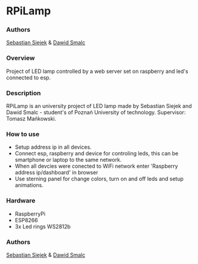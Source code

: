 # RPiLamp
### Authors
[Sebastian Siejek](http://kontakt@sebastiansiejek.pl) & [Dawid Smalc](mailto:dawid.smalc@gmail.com)

### Overview
Project of LED lamp controlled by a web server set on raspberry and led's connected to esp.
### Description
RPiLamp is an university project of LED lamp made by Sebastian Siejek and Dawid Smalc - student's of Poznań University of technology. Supervisor: Tomasz Mańkowski.
### How to use

+ Setup address ip in all devices.
+ Connect esp, raspberry and device for controling leds, this can be smartphone or laptop  to the same network.
+ When all devcies were conected to WiFi network enter 'Raspberry address ip/dashboard' in browser
+ Use sterning panel for change colors, turn on and off leds and setup animations. 

### Hardware
+ RaspberryPi
+ ESP8266
+ 3x Led rings WS2812b
### Authors
[Sebastian Siejek](http://kontakt@sebastiansiejek.pl) & [Dawid Smalc](mailto:dawid.smalc@gmail.com)